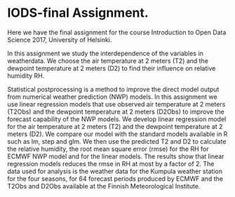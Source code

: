 # IODS-final Assignment.

Here we have the final assignment for the course Introduction to Open Data Science 2017, University of Helsinki.

In this assignment we study the interdependence of the variables in weatherdata. We choose the air temperature at 2 meters (T2)  and the dewpoint temperature at 2 meters (D2) to find their influence on relative humidity RH.

Statistical postprocessing is a method to improve the direct model output from numerical weather prediction (NWP) models. In this assignment we use linear regression models that use observed  air temperature at 2 meters (T2Obs)  and the dewpoint temperature at 2 meters (D2Obs)  to improve the forecast capability of the NWP models. We develop linear regression model for the air temperature at 2 meters (T2)  and the dewpoint temperature at 2 meters (D2). We compare our model with the standard models available in R such as lm, step and glm. We then use the predicted T2 and D2 to calculate the relative humidity, the root mean square error (rmse) for the RH for ECMWF NWP model and for the linear models. The results show that linear regression models reduces the rmse in RH  at most by a factor of 2. The data used for analysis is the weather data for the Kumpula weather station for the four seasons, for 64 forecast periods produced by ECMWF and the T2Obs and D2Obs available at the Finnish Meteorological Institute.